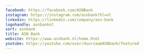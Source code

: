 ```yaml
---
facebook: https://facebook.com/ASNBank
instagram: https://instagram.com/asnbank?hl=nl
linkedin: https://linkedin.com/company/asn-bank
logohandle: asnbanknl
sort: asnbank
title: ASN Bank
website: https://www.asnbank.nl/home.html
youtube: https://youtube.com/user/duurzaamASNbank/featured
---
```

